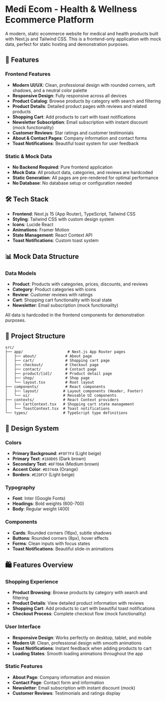 # Medi Ecom - Health & Wellness Ecommerce Platform

A modern, static ecommerce website for medical and health products built with Next.js and Tailwind CSS. This is a frontend-only application with mock data, perfect for static hosting and demonstration purposes.

## 🚀 Features

### Frontend Features

- **Modern UI/UX**: Clean, professional design with rounded corners, soft shadows, and a neutral color palette
- **Responsive Design**: Fully responsive across all devices
- **Product Catalog**: Browse products by category with search and filtering
- **Product Details**: Detailed product pages with reviews and related products
- **Shopping Cart**: Add products to cart with toast notifications
- **Newsletter Subscription**: Email subscription with instant discount (mock functionality)
- **Customer Reviews**: Star ratings and customer testimonials
- **About & Contact Pages**: Company information and contact forms
- **Toast Notifications**: Beautiful toast system for user feedback

### Static & Mock Data

- **No Backend Required**: Pure frontend application
- **Mock Data**: All product data, categories, and reviews are hardcoded
- **Static Generation**: All pages are pre-rendered for optimal performance
- **No Database**: No database setup or configuration needed

## 🛠️ Tech Stack

- **Frontend**: Next.js 15 (App Router), TypeScript, Tailwind CSS
- **Styling**: Tailwind CSS with custom design system
- **Icons**: Lucide React
- **Animations**: Framer Motion
- **State Management**: React Context API
- **Toast Notifications**: Custom toast system

## 📊 Mock Data Structure

### Data Models

- **Product**: Products with categories, prices, discounts, and reviews
- **Category**: Product categories with icons
- **Review**: Customer reviews with ratings
- **Cart**: Shopping cart functionality with local state
- **Newsletter**: Email subscription (mock functionality)

All data is hardcoded in the frontend components for demonstration purposes.

## 📁 Project Structure

```
src/
├── app/                    # Next.js App Router pages
│   ├── about/             # About page
│   ├── cart/              # Shopping cart page
│   ├── checkout/          # Checkout page
│   ├── contact/           # Contact page
│   ├── product/[id]/      # Product detail page
│   ├── shop/              # Shop page
│   └── layout.tsx         # Root layout
├── components/            # React components
│   ├── layout/           # Layout components (Header, Footer)
│   └── ui/               # Reusable UI components
├── contexts/             # React Context providers
│   ├── CartContext.tsx   # Shopping cart state management
│   └── ToastContext.tsx  # Toast notifications
└── types/                # TypeScript type definitions
```

## 🎨 Design System

### Colors

- **Primary Background**: `#F8F7F4` (Light beige)
- **Primary Text**: `#160D05` (Dark brown)
- **Secondary Text**: `#8F7D6A` (Medium brown)
- **Accent Color**: `#D3744A` (Orange)
- **Borders**: `#E2DFCF` (Light beige)

### Typography

- **Font**: Inter (Google Fonts)
- **Headings**: Bold weights (600-700)
- **Body**: Regular weight (400)

### Components

- **Cards**: Rounded corners (16px), subtle shadows
- **Buttons**: Rounded corners (8px), hover effects
- **Forms**: Clean inputs with focus states
- **Toast Notifications**: Beautiful slide-in animations

## 🛍️ Features Overview

### Shopping Experience

- **Product Browsing**: Browse products by category with search and filtering
- **Product Details**: View detailed product information with reviews
- **Shopping Cart**: Add products to cart with beautiful toast notifications
- **Checkout Process**: Complete checkout flow (mock functionality)

### User Interface

- **Responsive Design**: Works perfectly on desktop, tablet, and mobile
- **Modern UI**: Clean, professional design with smooth animations
- **Toast Notifications**: Instant feedback when adding products to cart
- **Loading States**: Smooth loading animations throughout the app

### Static Features

- **About Page**: Company information and mission
- **Contact Page**: Contact form and information
- **Newsletter**: Email subscription with instant discount (mock)
- **Customer Reviews**: Testimonials and ratings display

